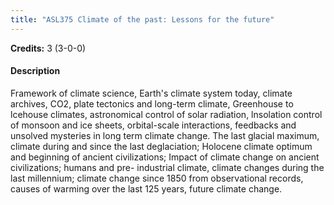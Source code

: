 ```yaml
---
title: "ASL375 Climate of the past: Lessons for the future"
---
```

**Credits:** 3 (3-0-0)

#### Description
Framework of climate science, Earth's climate system today, climate archives, CO2, plate tectonics and long-term climate, Greenhouse to lcehouse climates, astronomical control of solar radiation, lnsolation control of monsoon and ice sheets, orbital-scale interactions, feedbacks and unsolved mysteries in long term climate change. The last glacial maximum, climate during and since the last deglaciation; Holocene climate optimum and beginning of ancient civilizations; Impact of climate change on ancient civilizations; humans and pre- industrial climate, climate changes during the last millennium; climate change since 1850 from observational records, causes of warming over the last 125 years, future climate change.
